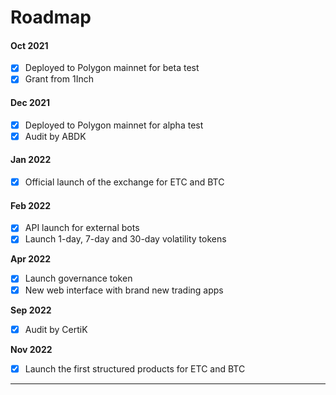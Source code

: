 # Roadmap

#### Oct 2021

* [x] Deployed to Polygon mainnet for beta test
* [x] Grant from 1Inch

#### Dec 2021

* [x] Deployed to Polygon mainnet for alpha test
* [x] Audit by ABDK

#### Jan 2022

* [x] Official launch of the exchange for ETC and BTC

#### Feb 2022

* [x] API launch for external bots
* [x] Launch 1-day, 7-day and 30-day volatility tokens

**Apr 2022**

* [x] Launch governance token
* [x] New web interface with brand new trading apps

**Sep 2022**

* [x] Audit by CertiK

**Nov 2022**

* [x] Launch the first structured products for ETC and BTC

****

